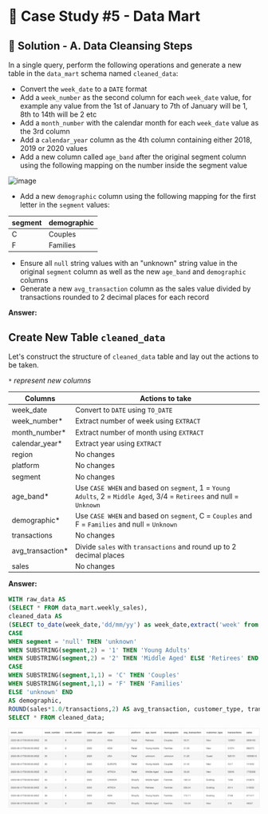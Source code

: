 # 🛒 Case Study #5 - Data Mart

## 🧼 Solution - A. Data Cleansing Steps

In a single query, perform the following operations and generate a new table in the `data_mart` schema named `cleaned_data`:
- Convert the `week_date` to a `DATE` format
- Add a `week_number` as the second column for each `week_date` value, for example any value from the 1st of January to 7th of January will be 1, 8th to 14th will be 2 etc
- Add a `month_number` with the calendar month for each `week_date` value as the 3rd column
- Add a `calendar_year` column as the 4th column containing either 2018, 2019 or 2020 values
- Add a new column called `age_band` after the original segment column using the following mapping on the number inside the segment value

<img width="166" alt="image" src="https://user-images.githubusercontent.com/81607668/131438667-3b7f3da5-cabc-436d-a352-2022841fc6a2.png">

- Add a new `demographic` column using the following mapping for the first letter in the `segment` values:  

| segment | demographic | 
| ------- | ----------- |
| C | Couples |
| F | Families |

- Ensure all `null` string values with an "unknown" string value in the original `segment` column as well as the new `age_band` and `demographic` columns
- Generate a new `avg_transaction` column as the sales value divided by transactions rounded to 2 decimal places for each record

**Answer:**

## Create New Table `cleaned_data`

Let's construct the structure of `cleaned_data` table and lay out the actions to be taken.

_`*` represent new columns_

| Columns | Actions to take |
| ------- | --------------- |
| week_date | Convert to `DATE` using `TO_DATE`
| week_number* | Extract number of week using `EXTRACT` 
| month_number* | Extract number of month using `EXTRACT` 
| calendar_year* | Extract year using `EXTRACT`
| region | No changes
| platform | No changes
| segment | No changes
| age_band* | Use `CASE WHEN` and based on `segment`, 1 = `Young Adults`, 2 = `Middle Aged`, 3/4 = `Retirees` and null = `Unknown`
| demographic* | Use `CASE WHEN` and based on `segment`, C = `Couples` and F = `Families` and null = `Unknown`
| transactions | No changes
| avg_transaction* | Divide `sales` with `transactions` and round up to 2 decimal places
| sales | No changes

**Answer:**

````sql
WITH raw_data AS
(SELECT * FROM data_mart.weekly_sales),
cleaned_data AS
(SELECT to_date(week_date,'dd/mm/yy') as week_date,extract('week' from to_date(week_date,'dd/mm/yy')) as week_number,extract('month' from to_date(week_date,'dd/mm/yy')) as month_number, extract('year' from to_date(week_date,'dd/mm/yy')) as calendar_year, region, platform,
CASE
WHEN segment = 'null' THEN 'unknown'
WHEN SUBSTRING(segment,2) = '1' THEN 'Young Adults'
WHEN SUBSTRING(segment,2) = '2' THEN 'Middle Aged' ELSE 'Retirees' END AS age_band,
CASE 
WHEN SUBSTRING(segment,1,1) = 'C' THEN 'Couples'
WHEN SUBSTRING(segment,1,1) = 'F' THEN 'Families'
ELSE 'unknown' END 
AS demographic,
ROUND(sales*1.0/transactions,2) AS avg_transaction, customer_type, transactions, sales from raw_data)
SELECT * FROM cleaned_data;
````
<img width="1148" alt="image" src="/images/Q1.png">



